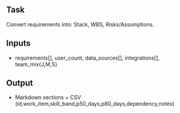 ## Task
Convert requirements into: Stack, WBS, Risks/Assumptions.
## Inputs
- requirements[], user_count, data_sources[], integrations[], team_mix{J,M,S}
## Output
- Markdown sections + CSV (id,work_item,skill_band,p50_days,p80_days,dependency,notes)
